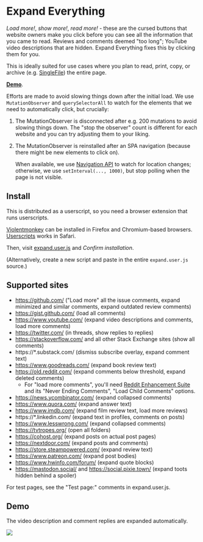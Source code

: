 # Expand Everything

*Load more!*, *show more!*, *read more!* - these are the cursed buttons that
website owners make you click before you can see all the information that you
came to read. Reviews and comments deemed "too long"; YouTube video descriptions
that are hidden. Expand Everything fixes this by clicking them for you.

This is ideally suited for use cases where you plan to read, print, copy, or
archive (e.g. [SingleFile](https://github.com/gildas-lormeau/SingleFile)) the
entire page.

<b><a href="#demo">Demo</a></b>.

Efforts are made to avoid slowing things down after the initial load. We use
`MutationObserver` and `querySelectorAll` to watch for the elements that
we need to automatically click, but crucially:
  1) The MutationObserver is disconnected after e.g. 200 mutations to avoid
     slowing things down. The "stop the observer" count is different for
     each website and you can try adjusting them to your liking.

  2) The MutationObserver is reinstalled after an SPA navigation (because
     there might be new elements to click on).

     When available, we use [Navigation API](https://caniuse.com/mdn-api_navigation)
     to watch for location changes; otherwise, we use `setInterval(..., 1000)`,
     but stop polling when the page is not visible.

## Install

This is distributed as a userscript, so you need a browser extension that runs userscripts.

[Violentmonkey](https://violentmonkey.github.io/) can be installed in Firefox and Chromium-based browsers. [Userscripts](https://apps.apple.com/us/app/userscripts/id1463298887) works in Safari.

Then, visit [expand.user.js](https://raw.githubusercontent.com/ludios/expand-everything/master/expand.user.js) and _Confirm installation_.

(Alternatively, create a new script and paste in the entire <code>expand.user.js</code> source.)

## Supported sites

- https://github.com/ ("Load more" all the issue comments, expand minimized and similar comments, expand outdated review comments)
- https://gist.github.com/ (load all comments)
- https://www.youtube.com/ (expand video descriptions and comments, load more comments)
- https://twitter.com/ (in threads, show replies to replies)
- https://stackoverflow.com/ and all other Stack Exchange sites (show all comments)
- https://\*.substack.com/ (dismiss subscribe overlay, expand comment text)
- https://www.goodreads.com/ (expand book review text)
- https://old.reddit.com/ (expand comments below threshold, expand deleted comments)
  - For "load more comments", you'll need [Reddit Enhancement Suite](https://github.com/honestbleeps/Reddit-Enhancement-Suite) and its "Never Ending Comments", "Load Child Comments" options.
- https://news.ycombinator.com/ (expand collapsed comments)
- https://www.quora.com/ (expand answer text)
- https://www.imdb.com/ (expand film review text, load more reviews)
- https://\*.linkedin.com/ (expand text in profiles, comments on posts)
- https://www.lesswrong.com/ (expand collapsed comments)
- https://tvtropes.org/ (open all folders)
- https://cohost.org/ (expand posts on actual post pages)
- https://nextdoor.com/ (expand posts and comments)
- https://store.steampowered.com/ (expand review text)
- https://www.patreon.com/ (expand post bodies)
- https://www.hwinfo.com/forum/ (expand quote blocks)
- https://mastodon.social/ and https://social.pixie.town/ (expand toots hidden behind a spoiler)

For test pages, see the "Test page:" comments in expand.user.js.

## Demo

The video description and comment replies are expanded automatically.

<img src="https://user-images.githubusercontent.com/4458/246577842-20f194f1-05d2-421e-afbf-cb392c9c4a31.gif">
